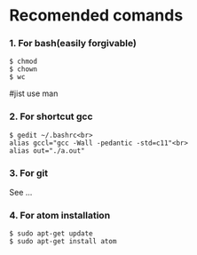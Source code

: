 <h1>Recomended comands</h1>
  <h3>1. For bash(easily forgivable)</h3>
  
    $ chmod
    $ chown
    $ wc
    
  #jist use man 
    
  <h3>2. For shortcut gcc</h3>
  
    $ gedit ~/.bashrc<br>
    alias gccl="gcc -Wall -pedantic -std=c11"<br>
    alias out="./a.out"

  <h3>3. For git</h3>
  <p>See ...</p>
  
  <h3>4. For atom installation</h3>
  
    $ sudo apt-get update
    $ sudo apt-get install atom
